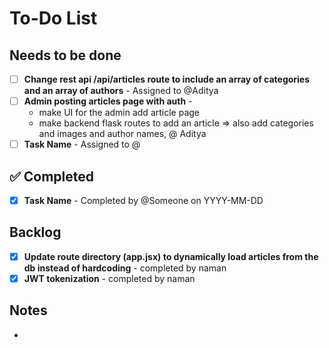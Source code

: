 # To-Do List

## Needs to be done

- [ ] **Change rest api /api/articles route to include an array of categories and an array of authors** - Assigned to @Aditya
- [ ] **Admin posting articles page with auth** -
  - make UI for the admin add article page
  - make backend flask routes to add an article => also add categories and images and author names, @ Aditya
- [ ] **Task Name** - Assigned to @

## ✅ Completed

- [x] **Task Name** - Completed by @Someone on YYYY-MM-DD

## Backlog

- [x] **Update route directory (app.jsx) to dynamically load articles from the db instead of hardcoding** - completed by naman
- [x] **JWT tokenization** - completed by naman

## Notes

-
